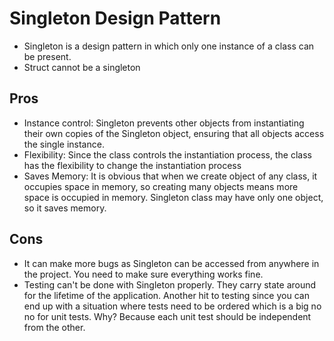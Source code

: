 # Singleton Design Pattern
- Singleton is a design pattern in which only one instance of a class can be present.
- Struct cannot be a singleton


## Pros
- Instance control: Singleton prevents other objects from instantiating their own copies of the Singleton object, ensuring that all objects access the single instance.
- Flexibility: Since the class controls the instantiation process, the class has the flexibility to change the instantiation process
- Saves Memory: It is obvious that when we create object of any class, it occupies space in memory, so creating many objects means more space is occupied in memory. Singleton class may have only one object, so it saves memory.

## Cons
- It can make more bugs as Singleton can be accessed from anywhere in the project. You need to make sure everything works fine.
- Testing can't be done with Singleton properly. They carry state around for the lifetime of the application. Another hit to testing since you can end up with a situation where tests need to be ordered which is a big no no for unit tests. Why? Because each unit test should be independent from the other.

